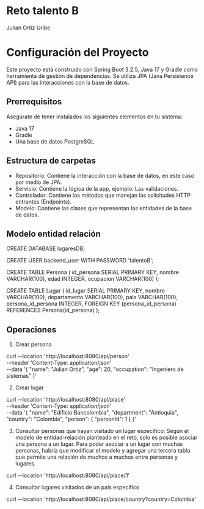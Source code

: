 # Reto talento B

Julian Ortiz Uribe

# Configuración del Proyecto

Este proyecto está construido con Spring Boot 3.2.5, Java 17 y Gradle como herramienta de gestión de dependencias. Se utiliza JPA (Java Persistence API) para las interacciones con la base de datos.

## Prerrequisitos

Asegúrate de tener instalados los siguientes elementos en tu sistema:
- Java 17
- Gradle
- Una base de datos PostgreSQL

## Estructura de carpetas

- Repositorio: Contiene la interacción con la base de datos, en este caso por medio de JPA.
- Servicio: Contiene la lógica de la app, ejemplo: Las validaciones.
- Controlador: Contiene los métodos que manejan las solicitudes HTTP entrantes (Endpoints).
- Modelo: Contiene las clases que representan las entidades de la base de datos.

## Modelo entidad relación

CREATE DATABASE lugaresDB;

CREATE USER backend_user WITH PASSWORD 'talentoB';

CREATE TABLE Persona (
    id_persona SERIAL PRIMARY KEY,
    nombre VARCHAR(100),
    edad INTEGER,
    ocupacion VARCHAR(100)
);

CREATE TABLE Lugar (
    id_lugar SERIAL PRIMARY KEY,
    nombre VARCHAR(100),
    departamento VARCHAR(100),
    pais VARCHAR(100),
    persona_id_persona INTEGER,
    FOREIGN KEY (persona_id_persona) REFERENCES Persona(id_persona)
);

## Operaciones

1. Crear persona 

curl --location 'http://localhost:8080/api/person' \
--header 'Content-Type: application/json' \
--data '{
    "name": "Julian Ortiz",
    "age": 20,
    "occupation": "Ingeniero de sistemas"
}'

2. Crear lugar

curl --location 'http://localhost:8080/api/place' \
--header 'Content-Type: application/json' \
--data '{
    "name": "Edificio Bancolombia",
    "department": "Antioquia",
    "country": "Colombia",
    "person": {
        "personId": 1
    }
}'

3. Consultar personas que hayan visitado un lugar específico: Según el modelo de entidad-relación planteado en el reto, solo es posible asociar una persona a un lugar. Para poder asociar a un lugar con muchas personas, habría que modificar el modelo y agregar una tercera tabla que permita una relación de muchos a muchos entre personas y lugares.

curl --location 'http://localhost:8080/api/place/1'

4. Consultar lugares visitados de un país específico

curl --location 'http://localhost:8080/api/place/country?country=Colombia'
